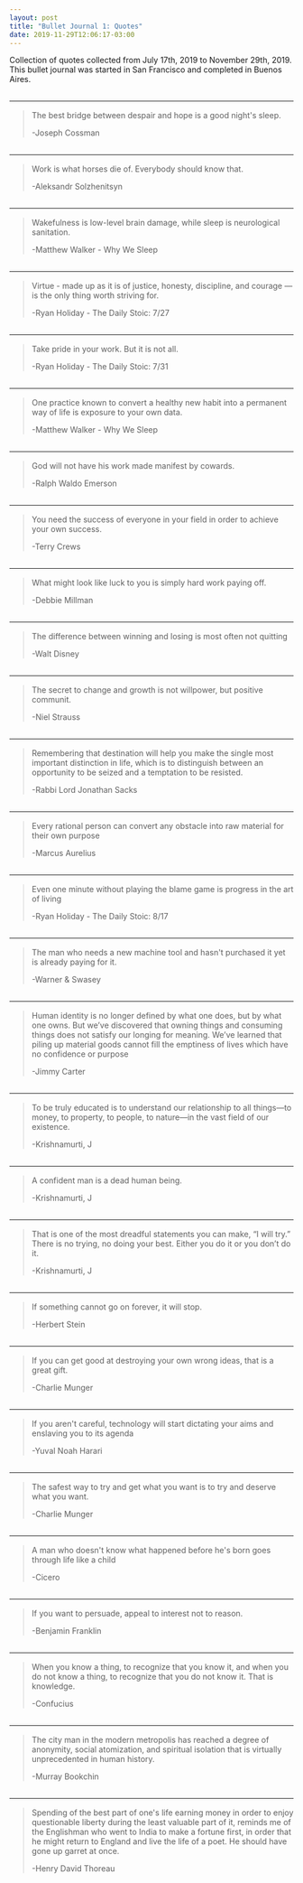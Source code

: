 ```yaml
---
layout: post
title: "Bullet Journal 1: Quotes"
date: 2019-11-29T12:06:17-03:00
---
```


Collection of quotes collected from July 17th, 2019 to November 29th, 2019. This bullet journal was started in San Francisco and completed in Buenos Aires.

<div style="clear: both; padding: 0 0 1rem 0;"></div>
<hr style="margin: 0 0 1rem 0;">

>The best bridge between despair and hope is a good night's sleep.
>
>-Joseph Cossman

<div style="clear: both; padding: 0 0 1rem 0;"></div>
<hr style="margin: 0 0 1rem 0;">

>Work is what horses die of. Everybody should know that.
>
>-Aleksandr Solzhenitsyn

<div style="clear: both; padding: 0 0 1rem 0;"></div>
<hr style="margin: 0 0 1rem 0;">

>Wakefulness is low-level brain damage, while sleep is neurological sanitation.
>
>-Matthew Walker - Why We Sleep

<div style="clear: both; padding: 0 0 1rem 0;"></div>
<hr style="margin: 0 0 1rem 0;">

>Virtue - made up as it is of justice, honesty, discipline, and courage — is the only thing worth striving for.
>
>-Ryan Holiday - The Daily Stoic: 7/27

<div style="clear: both; padding: 0 0 1rem 0;"></div>
<hr style="margin: 0 0 1rem 0;">

>Take pride in your work. But it is not all.
>
>-Ryan Holiday - The Daily Stoic: 7/31

<div style="clear: both; padding: 0 0 1rem 0;"></div>
<hr style="margin: 0 0 1rem 0;">

>One practice known to convert a healthy new habit into a permanent way of life is exposure to your own data.
>
>-Matthew Walker - Why We Sleep

<div style="clear: both; padding: 0 0 1rem 0;"></div>
<hr style="margin: 0 0 1rem 0;">

>God will not have his work made manifest by cowards.
>
>-Ralph Waldo Emerson

<div style="clear: both; padding: 0 0 1rem 0;"></div>
<hr style="margin: 0 0 1rem 0;">

>You need the success of everyone in your field in order to achieve your own success.
>
>-Terry Crews

<div style="clear: both; padding: 0 0 1rem 0;"></div>
<hr style="margin: 0 0 1rem 0;">

>What might look like luck to you is simply hard work paying off.
>
>-Debbie Millman

<div style="clear: both; padding: 0 0 1rem 0;"></div>
<hr style="margin: 0 0 1rem 0;">

>The difference between winning and losing is most often not quitting
>
>-Walt Disney

<div style="clear: both; padding: 0 0 1rem 0;"></div>
<hr style="margin: 0 0 1rem 0;">

>The secret to change and growth is not willpower, but positive communit.
>
>-Niel Strauss
<div style="clear: both; padding: 0 0 1rem 0;"></div>
<hr style="margin: 0 0 1rem 0;">

>Remembering that destination will help you make the single most important distinction in life, which is to distinguish between an opportunity to be seized and a temptation to be resisted.
>
>-Rabbi Lord Jonathan Sacks
<div style="clear: both; padding: 0 0 1rem 0;"></div>
<hr style="margin: 0 0 1rem 0;">

>Every rational person can convert any obstacle into raw material for their own purpose
>
>-Marcus Aurelius


<div style="clear: both; padding: 0 0 1rem 0;"></div>
<hr style="margin: 0 0 1rem 0;">

>Even one minute without playing the blame game is progress in the art of living
>
>-Ryan Holiday - The Daily Stoic: 8/17

<div style="clear: both; padding: 0 0 1rem 0;"></div>
<hr style="margin: 0 0 1rem 0;">

>The man who needs a new machine tool and hasn't purchased it yet is already paying for it.
>
>-Warner & Swasey

<div style="clear: both; padding: 0 0 1rem 0;"></div>
<hr style="margin: 0 0 1rem 0;">

> Human identity is no longer defined by what one does, but by what one owns. But we’ve discovered that owning things and consuming things does not satisfy our longing for meaning. We’ve learned that piling up material goods cannot fill the emptiness of lives which have no confidence or purpose
>
>-Jimmy Carter

<div style="clear: both; padding: 0 0 1rem 0;"></div>
<hr style="margin: 0 0 1rem 0;">

>To be truly educated is to understand our relationship to all things—to money, to property, to people, to nature—in the vast field of our existence.
>
>-Krishnamurti, J

<div style="clear: both; padding: 0 0 1rem 0;"></div>
<hr style="margin: 0 0 1rem 0;">

>A confident man is a dead human being.
>
>-Krishnamurti, J

<div style="clear: both; padding: 0 0 1rem 0;"></div>
<hr style="margin: 0 0 1rem 0;">

>That is one of the most dreadful statements you can make, “I will try.” There is no trying, no doing your best. Either you do it or you don’t do it.
>
>-Krishnamurti, J

<div style="clear: both; padding: 0 0 1rem 0;"></div>
<hr style="margin: 0 0 1rem 0;">

>If something cannot go on forever, it will stop.
>
>-Herbert Stein

<div style="clear: both; padding: 0 0 1rem 0;"></div>
<hr style="margin: 0 0 1rem 0;">

>If you can get good at destroying your own wrong ideas, that is a great gift.
>
>-Charlie Munger

<div style="clear: both; padding: 0 0 1rem 0;"></div>
<hr style="margin: 0 0 1rem 0;">

>If you aren't careful, technology will start dictating your aims and enslaving you to its agenda
>
>-Yuval Noah Harari

<div style="clear: both; padding: 0 0 1rem 0;"></div>
<hr style="margin: 0 0 1rem 0;">

>The safest way to try and get what you want is to try and deserve what you want.
>
>-Charlie Munger

<div style="clear: both; padding: 0 0 1rem 0;"></div>
<hr style="margin: 0 0 1rem 0;">

>A man who doesn't know what happened before he's born goes through life like a child
>
>-Cicero

<div style="clear: both; padding: 0 0 1rem 0;"></div>
<hr style="margin: 0 0 1rem 0;">

>If you want to persuade, appeal to interest not to reason.
>
>-Benjamin Franklin

<div style="clear: both; padding: 0 0 1rem 0;"></div>
<hr style="margin: 0 0 1rem 0;">

>When you know a thing, to recognize that you know it, and when you do not know a thing, to recognize that you do not know it.  That is knowledge.
>
>-Confucius

<div style="clear: both; padding: 0 0 1rem 0;"></div>
<hr style="margin: 0 0 1rem 0;">

>The city man in the modern metropolis has reached a degree of anonymity, social atomization, and spiritual isolation that is virtually unprecedented in human history.
>
>-Murray Bookchin

<div style="clear: both; padding: 0 0 1rem 0;"></div>
<hr style="margin: 0 0 1rem 0;">

> Spending of the best part of one's life earning money in order to enjoy questionable liberty during the least valuable part of it, reminds me of the Englishman who went to India to make a fortune first, in order that he might return to England and live the life of a poet. He should have gone up garret at once.
>
>-Henry David Thoreau

